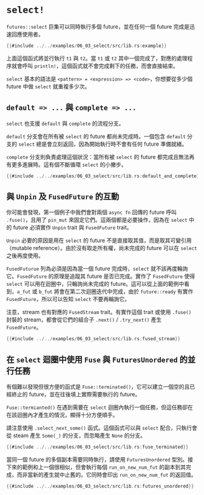 # `select!`

`futures::select` 巨集可以同時執行多個 future，並在任何一個 future 完成是迅速回應使用者。

```rust
{{#include ../../examples/06_03_select/src/lib.rs:example}}
```

上面這個函式將並行執行 `t1` 與 `t2`。當 `t1` 或 `t2` 其中一個完成了，對應的處理程序就會呼叫 `println!`，這個函式就不會完成剩下的任務，而會直接結束。

`select` 基本的語法是 `<pattern> = <expression> => <code>`，你想要從多少個 future 中做 `select` 就重複多少次。

## `default => ...` 與 `complete => ...`

`select` 也支援 `default` 與 `complete` 的流程分支。

`default` 分支會在所有被 `select` 的 future 都尚未完成時。一個包含 `default` 分支的 `select` 總是會立刻返回，因為開始執行時不會有任何 future 準備就緒。

`complete` 分支則負責處理這個狀況：當所有被 `select` 的 future 都完成且無法再有更多進展時。這有個不斷循環 `select` 的小撇步。

```rust
{{#include ../../examples/06_03_select/src/lib.rs:default_and_complete}}
```

## 與 `Unpin` 及 `FusedFuture` 的互動

你可能會發現，第一個例子中我們會對兩個 `async fn` 回傳的 future 呼叫 `.fuse()`，且用了 `pin_mut` 來固定它們。這兩個都是必要操作，因為在 `select` 中的 future 必須實作 `Unpin` trait 與 `FusedFuture` trait。

`Unpin` 必要的原因是用在 `select` 的 future 不是直接取其值，而是取其可變引用（mutable reference）。由於沒有取走所有權，尚未完成的 future 可以在 `select` 之後再度使用。

`FusedFuturue` 列為必須是因為當一個 future 完成時，`select` 就不該再度輪詢它。`FusedFuture` 的原理是追蹤其 future 是否已完成。實作了 `FusedFuture` 使得 `select` 可以用在迴圈中，只輪詢尚未完成的 future。這可以從上面的範例中看到，`a_fut` 或 `b_fut` 將會在第二次迴圈迭代中完成，由於 `future::ready` 有實作 `FusedFuture`，所以可以告知 `select` 不要再輪詢它。

注意，stream 也有對應的 `FusedStream` trait。有實作這個 trait 或使用 `.fuse()` 封裝的 stream，都會從它們的組合子 `.next()` / `.try_next()` 產生 `FusedFuture`。

```rust
{{#include ../../examples/06_03_select/src/lib.rs:fused_stream}}
```

## 在 `select` 迴圈中使用 `Fuse` 與 `FuturesUnordered` 的並行任務

有個難以發現但很方便的函式是 `Fuse::terminated()`，它可以建立一個空的且已經終止的 future，並在往後填上實際需要執行的 future。

`Fuse::termianted()` 在遇到需要在 `select` 迴圈內執行一個任務，但這任務卻在在該迴圈內才產生的情況，顯得十分方便順手。

請注意使用 `.select_next_some()` 函式。這個函式可以與 `select` 配合，只執行會從 steam 產生 `Some(_)` 的分支，而忽略產生 `None` 的分支。

```rust
{{#include ../../examples/06_03_select/src/lib.rs:fuse_terminated}}
```

當同一個 future 的多個副本需要同時執行，請使用 `FuturesUnordered` 型別。接下來的範例和上一個很相似，但會執行每個 `run_on_new_num_fut` 的副本到其完成，而非當新的產生就中止舊的。它同時會印出 `run_on_new_num_fut` 的返回值。

```rust
{{#include ../../examples/06_03_select/src/lib.rs:futures_unordered}}
```
